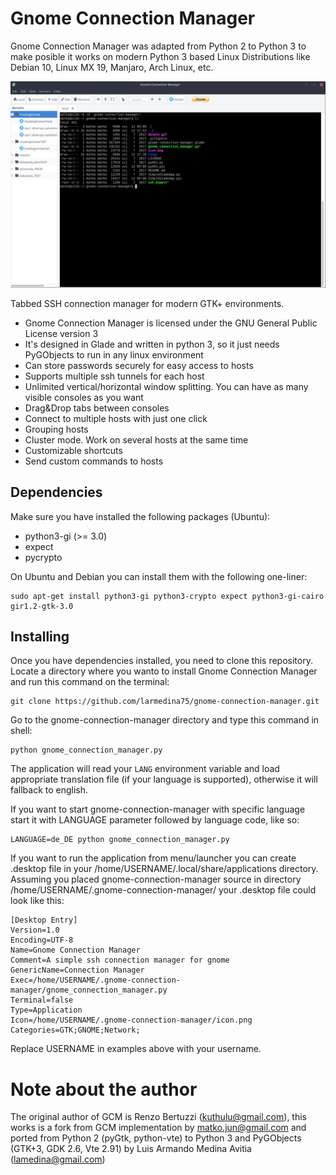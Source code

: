 # Gnome Connection Manager

Gnome Connection Manager was adapted from Python 2 to Python 3 to make posible it works on modern Python 3 based Linux Distributions like Debian 10, Linux MX 19, Manjaro, Arch Linux, etc. 

![GCM screenshot](screenshot.png)

Tabbed SSH connection manager for modern GTK+ environments.

- Gnome Connection Manager is licensed under the GNU General Public License version 3
- It's designed in Glade and written in python 3, so it just needs PyGObjects to run in any linux environment
- Can store passwords securely for easy access to hosts
- Supports multiple ssh tunnels for each host
- Unlimited vertical/horizontal window splitting. You can have as many visible consoles as you want
- Drag&Drop tabs between consoles
- Connect to multiple hosts with just one click
- Grouping hosts
- Cluster mode. Work on several hosts at the same time
- Customizable shortcuts
- Send custom commands to hosts

## Dependencies
Make sure you have installed the following packages (Ubuntu):

- python3-gi (>= 3.0)
- expect
- pycrypto

On Ubuntu and Debian you can install them with the following one-liner:

```shell
sudo apt-get install python3-gi python3-crypto expect python3-gi-cairo gir1.2-gtk-3.0
```

## Installing
Once you have dependencies installed, you need to clone this repository. Locate a directory where you wanto to install Gnome Connection Manager and run this command on the terminal:

```shell
git clone https://github.com/larmedina75/gnome-connection-manager.git
```

Go to the gnome-connection-manager directory and type this command in shell:

```shell
python gnome_connection_manager.py
```

The application will read your `LANG` environment variable and load appropriate translation file (if your language is 
supported), otherwise it will fallback to english.

If you want to start gnome-connection-manager with specific language start it with LANGUAGE parameter followed by language code, 
like so:

```shell
LANGUAGE=de_DE python gnome_connection_manager.py
```

If you want to run the application from menu/launcher you can create .desktop file in your 
/home/USERNAME/.local/share/applications directory. Assuming you placed gnome-connection-manager source in directory
/home/USERNAME/.gnome-connection-manager/ your .desktop file could look like this:

```text
[Desktop Entry]
Version=1.0
Encoding=UTF-8
Name=Gnome Connection Manager
Comment=A simple ssh connection manager for gnome
GenericName=Connection Manager
Exec=/home/USERNAME/.gnome-connection-manager/gnome_connection_manager.py
Terminal=false
Type=Application
Icon=/home/USERNAME/.gnome-connection-manager/icon.png
Categories=GTK;GNOME;Network;
```

Replace USERNAME in examples above with your username.

# Note about the author
The original author of GCM is Renzo Bertuzzi (kuthulu@gmail.com), this works is a fork from GCM implementation by matko.jun@gmail.com
and ported from Python 2 (pyGtk, python-vte) to Python 3 and PyGObjects (GTK+3, GDK 2.6, Vte 2.91) by Luis Armando Medina Avitia (lamedina@gmail.com)
